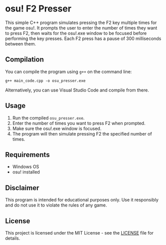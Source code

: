 # osu! F2 Presser

This simple C++ program simulates pressing the F2 key multiple times for the game osu!. It prompts the user to enter the number of times they want to press F2, then waits for the osu!.exe window to be focused before performing the key presses. Each F2 press has a pause of 300 milliseconds between them.

## Compilation

You can compile the program using `g++` on the command line:

```
g++ main_code.cpp -o osu_presser.exe
```

Alternatively, you can use Visual Studio Code and compile from there.

## Usage

1. Run the compiled `osu_presser.exe`.
2. Enter the number of times you want to press F2 when prompted.
3. Make sure the osu!.exe window is focused.
4. The program will then simulate pressing F2 the specified number of times.

## Requirements

- Windows OS
- osu! installed

## Disclaimer

This program is intended for educational purposes only. Use it responsibly and do not use it to violate the rules of any game.

## License

This project is licensed under the MIT License - see the [LICENSE](LICENSE) file for details.
